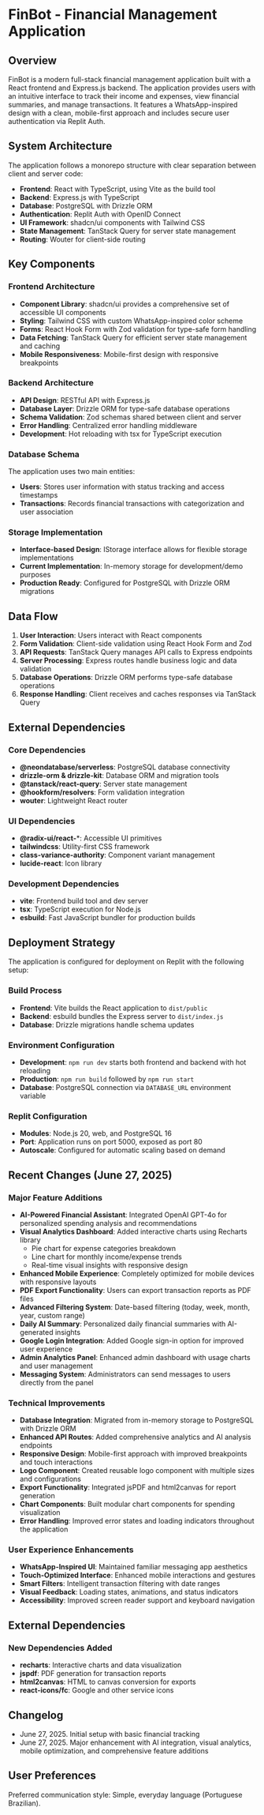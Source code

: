 # FinBot - Financial Management Application

## Overview

FinBot is a modern full-stack financial management application built with a React frontend and Express.js backend. The application provides users with an intuitive interface to track their income and expenses, view financial summaries, and manage transactions. It features a WhatsApp-inspired design with a clean, mobile-first approach and includes secure user authentication via Replit Auth.

## System Architecture

The application follows a monorepo structure with clear separation between client and server code:

- **Frontend**: React with TypeScript, using Vite as the build tool
- **Backend**: Express.js with TypeScript
- **Database**: PostgreSQL with Drizzle ORM
- **Authentication**: Replit Auth with OpenID Connect
- **UI Framework**: shadcn/ui components with Tailwind CSS
- **State Management**: TanStack Query for server state management
- **Routing**: Wouter for client-side routing

## Key Components

### Frontend Architecture
- **Component Library**: shadcn/ui provides a comprehensive set of accessible UI components
- **Styling**: Tailwind CSS with custom WhatsApp-inspired color scheme
- **Forms**: React Hook Form with Zod validation for type-safe form handling
- **Data Fetching**: TanStack Query for efficient server state management and caching
- **Mobile Responsiveness**: Mobile-first design with responsive breakpoints

### Backend Architecture
- **API Design**: RESTful API with Express.js
- **Database Layer**: Drizzle ORM for type-safe database operations
- **Schema Validation**: Zod schemas shared between client and server
- **Error Handling**: Centralized error handling middleware
- **Development**: Hot reloading with tsx for TypeScript execution

### Database Schema
The application uses two main entities:
- **Users**: Stores user information with status tracking and access timestamps
- **Transactions**: Records financial transactions with categorization and user association

### Storage Implementation
- **Interface-based Design**: IStorage interface allows for flexible storage implementations
- **Current Implementation**: In-memory storage for development/demo purposes
- **Production Ready**: Configured for PostgreSQL with Drizzle ORM migrations

## Data Flow

1. **User Interaction**: Users interact with React components
2. **Form Validation**: Client-side validation using React Hook Form and Zod
3. **API Requests**: TanStack Query manages API calls to Express endpoints
4. **Server Processing**: Express routes handle business logic and data validation
5. **Database Operations**: Drizzle ORM performs type-safe database operations
6. **Response Handling**: Client receives and caches responses via TanStack Query

## External Dependencies

### Core Dependencies
- **@neondatabase/serverless**: PostgreSQL database connectivity
- **drizzle-orm & drizzle-kit**: Database ORM and migration tools
- **@tanstack/react-query**: Server state management
- **@hookform/resolvers**: Form validation integration
- **wouter**: Lightweight React router

### UI Dependencies
- **@radix-ui/react-***: Accessible UI primitives
- **tailwindcss**: Utility-first CSS framework
- **class-variance-authority**: Component variant management
- **lucide-react**: Icon library

### Development Dependencies
- **vite**: Frontend build tool and dev server
- **tsx**: TypeScript execution for Node.js
- **esbuild**: Fast JavaScript bundler for production builds

## Deployment Strategy

The application is configured for deployment on Replit with the following setup:

### Build Process
- **Frontend**: Vite builds the React application to `dist/public`
- **Backend**: esbuild bundles the Express server to `dist/index.js`
- **Database**: Drizzle migrations handle schema updates

### Environment Configuration
- **Development**: `npm run dev` starts both frontend and backend with hot reloading
- **Production**: `npm run build` followed by `npm run start`
- **Database**: PostgreSQL connection via `DATABASE_URL` environment variable

### Replit Configuration
- **Modules**: Node.js 20, web, and PostgreSQL 16
- **Port**: Application runs on port 5000, exposed as port 80
- **Autoscale**: Configured for automatic scaling based on demand

## Recent Changes (June 27, 2025)

### Major Feature Additions
- **AI-Powered Financial Assistant**: Integrated OpenAI GPT-4o for personalized spending analysis and recommendations
- **Visual Analytics Dashboard**: Added interactive charts using Recharts library
  - Pie chart for expense categories breakdown
  - Line chart for monthly income/expense trends
  - Real-time visual insights with responsive design
- **Enhanced Mobile Experience**: Completely optimized for mobile devices with responsive layouts
- **PDF Export Functionality**: Users can export transaction reports as PDF files
- **Advanced Filtering System**: Date-based filtering (today, week, month, year, custom range)
- **Daily AI Summary**: Personalized daily financial summaries with AI-generated insights
- **Google Login Integration**: Added Google sign-in option for improved user experience
- **Admin Analytics Panel**: Enhanced admin dashboard with usage charts and user management
- **Messaging System**: Administrators can send messages to users directly from the panel

### Technical Improvements
- **Database Integration**: Migrated from in-memory storage to PostgreSQL with Drizzle ORM
- **Enhanced API Routes**: Added comprehensive analytics and AI analysis endpoints
- **Responsive Design**: Mobile-first approach with improved breakpoints and touch interactions
- **Logo Component**: Created reusable logo component with multiple sizes and configurations
- **Export Functionality**: Integrated jsPDF and html2canvas for report generation
- **Chart Components**: Built modular chart components for spending visualization
- **Error Handling**: Improved error states and loading indicators throughout the application

### User Experience Enhancements
- **WhatsApp-Inspired UI**: Maintained familiar messaging app aesthetics
- **Touch-Optimized Interface**: Enhanced mobile interactions and gestures
- **Smart Filters**: Intelligent transaction filtering with date ranges
- **Visual Feedback**: Loading states, animations, and status indicators
- **Accessibility**: Improved screen reader support and keyboard navigation

## External Dependencies

### New Dependencies Added
- **recharts**: Interactive charts and data visualization
- **jspdf**: PDF generation for transaction reports
- **html2canvas**: HTML to canvas conversion for exports
- **react-icons/fc**: Google and other service icons

## Changelog
- June 27, 2025. Initial setup with basic financial tracking
- June 27, 2025. Major enhancement with AI integration, visual analytics, mobile optimization, and comprehensive feature additions

## User Preferences

Preferred communication style: Simple, everyday language (Portuguese Brazilian).